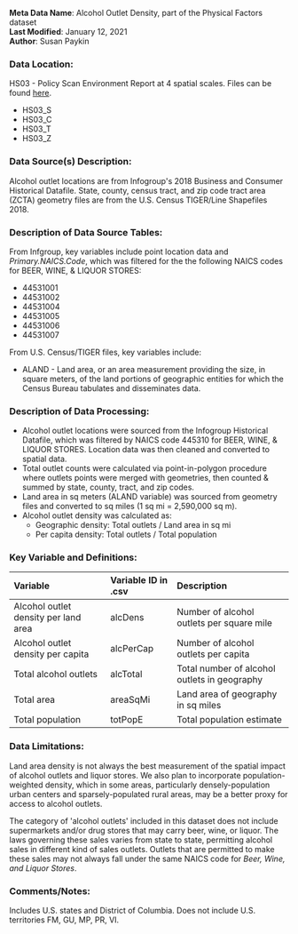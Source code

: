 **Meta Data Name**: Alcohol Outlet Density, part of the Physical Factors dataset  
**Last Modified**: January 12, 2021   
**Author**: Susan Paykin    

### Data Location: 
HS03 - Policy Scan Environment Report at 4 spatial scales. Files can be found [here](https://github.com/GeoDaCenter/opioid-policy-scan/tree/master/Policy_Scan/data_final).
* HS03_S 
* HS03_C
* HS03_T  
* HS03_Z 

### Data Source(s) Description:  
Alcohol outlet locations are from Infogroup's 2018 Business and Consumer Historical Datafile. State, county, census tract, and zip code tract area (ZCTA) geometry files are from the U.S. Census TIGER/Line Shapefiles 2018. 

### Description of Data Source Tables: 

From Infgroup, key variables include point location data and *Primary.NAICS.Code*, which was filtered for the the following NAICS codes for BEER, WINE, & LIQUOR STORES:
* 44531001
* 44531002 
* 44531004 
* 44531005 
* 44531006 
* 44531007

From U.S. Census/TIGER files, key variables include: 
* ALAND - Land area, or an area measurement providing the size, in square meters, of the land portions of geographic entities for which the Census Bureau tabulates and disseminates data.

### Description of Data Processing: 

* Alcohol outlet locations were sourced from the Infogroup Historical Datafile, which was filtered by NAICS code 445310 for BEER, WINE, & LIQUOR STORES. Location data was then cleaned and converted to spatial data.
* Total outlet counts were calculated via point-in-polygon procedure where outlets points were merged with geometries, then counted & summed by state, county, tract, and zip codes.
* Land area in sq meters (ALAND variable) was sourced from geometry files and converted to sq miles (1 sq mi = 2,590,000 sq m).
* Alcohol outlet density was calculated as: 
  * Geographic density: Total outlets / Land area in sq mi
  * Per capita density: Total outlets / Total population

### Key Variable and Definitions:

| Variable | Variable ID in .csv | Description |
|:---------|:--------------------|:------------|
| Alcohol outlet density per land area | alcDens | Number of alcohol outlets per square mile |
| Alcohol outlet density per capita | alcPerCap | Number of alcohol outlets per capita |
| Total alcohol outlets | alcTotal | Total number of alcohol outlets in geography |
| Total area | areaSqMi | Land area of geography in sq miles |
| Total population | totPopE | Total population estimate |

### Data Limitations: 
Land area density is not always the best measurement of the spatial impact of alcohol outlets and liquor stores. We also plan to incorporate population-weighted density, which in some areas, particularly densely-population urban centers and sparsely-populated rural areas, may be a better proxy for access to alcohol outlets.   

The category of 'alcohol outlets' included in this dataset does not include supermarkets and/or drug stores that may carry beer, wine, or liquor. The laws governing these sales varies from state to state, permitting alcohol sales in different kind of sales outlets. Outlets that are permitted to make these sales may not always fall under the same NAICS code for *Beer, Wine, and Liquor Stores*. 

### Comments/Notes:

Includes U.S. states and District of Columbia. Does not include U.S. territories FM, GU, MP, PR, VI.
